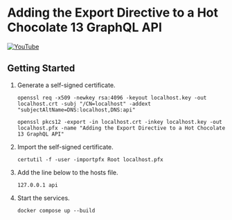 ﻿# Adding the Export Directive to a Hot Chocolate 13 GraphQL API

[![YouTube](https://img.youtube.com/vi/cIkkoJqEX4Y/0.jpg)](https://www.youtube.com/watch?v=cIkkoJqEX4Y)

## Getting Started

1. Generate a self-signed certificate.
    ```shell
    openssl req -x509 -newkey rsa:4096 -keyout localhost.key -out localhost.crt -subj "/CN=localhost" -addext "subjectAltName=DNS:localhost,DNS:api"
    ```
    ```shell
    openssl pkcs12 -export -in localhost.crt -inkey localhost.key -out localhost.pfx -name "Adding the Export Directive to a Hot Chocolate 13 GraphQL API"
    ```
1. Import the self-signed certificate.
    ```shell
    certutil -f -user -importpfx Root localhost.pfx
    ```
1. Add the line below to the hosts file.
    ```text
    127.0.0.1 api
    ```
1. Start the services.
    ```shell
    docker compose up --build
    ```
